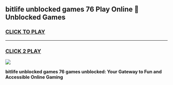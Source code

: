 
## bitlife unblocked games 76 Play Online 👋 Unblocked Games
<h3>
<a href="https://premium.freeplayer.one?title=bitlife_unblocked_games_76&ref=19F">CLICK TO PLAY</a></h3>
<hr>

<h3>
<a href="https://premium.freeplayer.one?title=bitlife_unblocked_games_76&ref=19F">CLICK 2 PLAY</a>
  
</h3>

<a href="https://premium.freeplayer.one?title=bitlife_unblocked_games_76&ref=19F"><img src="https://clearcache.store/games.png"></a>


**bitlife unblocked games 76 games unblocked: Your Gateway to Fun and Accessible Online Gaming**
